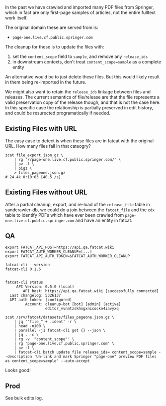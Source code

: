 
In the past we have crawled and imported many PDF files from Springer, which in
fact are only first-page samples of articles, not the entire fulltext work itself.

The original domain these are served from is:

- `page-one.live.cf.public.springer.com`

The cleanup for these is to update the files with:

1. set the `content_scope` field to `sample`, and remove any `release_ids`
2. in downstream contexts, don't treat `content_scope=sample` as a complete entity

An alternative would be to just delete these files. But this would likely
result in them being re-imported in the future.

We might also want to retain the `release_ids` linkage between files and
releases. The current semantics of file/release are that the file represents a
valid preservation copy of the release though, and that is not the case here.
In this specific case the relationship is partially preserved in edit history,
and could be resurected programatically if needed.

## Existing Files with URL

The easy case to detect is when these files are in fatcat with the original
URL. How many files fall in that cateogry?

    zcat file_export.json.gz \
        | rg '//page-one.live.cf.public.springer.com/' \
        | pv -l \
        | pigz \
        > files_pageone.json.gz
    # 24.4k 0:10:03 [40.5 /s]

## Existing Files without URL

After a partial cleanup, export, and re-load of the `release_file` table in
sandcrawler-db, we could do a join between the `fatcat_file` and the `cdx`
table to identify PDFs which have ever been crawled from
`page-one.live.cf.public.springer.com` and have an entity in fatcat.


## QA

    export FATCAT_API_HOST=https://api.qa.fatcat.wiki
    export FATCAT_AUTH_WORKER_CLEANUP=[...]
    export FATCAT_API_AUTH_TOKEN=$FATCAT_AUTH_WORKER_CLEANUP

    fatcat-cli --version
    fatcat-cli 0.1.6


    fatcat-cli status
         API Version: 0.5.0 (local)
            API host: https://api.qa.fatcat.wiki [successfully connected]
      Last changelog: 5326137
      API auth token: [configured]
             Account: cleanup-bot [bot] [admin] [active]
                      editor_vvnmtzskhngxnicockn4iavyxq

    zcat /srv/fatcat/datasets/files_pageone.json.gz \
        | jq '"file_" + .ident' -r \
        | head -n100 \
        | parallel -j1 fatcat-cli get {} --json \
        | jq . -c \
        | rg -v '"content_scope"' \
        | rg 'page-one.live.cf.public.springer.com' \
        | pv -l \
        | fatcat-cli batch update file release_ids= content_scope=sample --description 'Un-link and mark Springer "page-one" preview PDF files as content_scope=sample' --auto-accept

Looks good!


## Prod

See bulk edits log.
